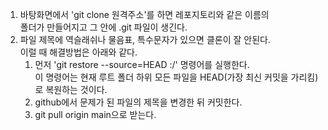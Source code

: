 1. 바탕화면에서 'git clone 원격주소'를 하면 레포지토리와 같은 이름의  
폴더가 만들어지고 그 안에 .git 파일이 생긴다.
2. 파일 제목에 역슬래쉬나 물음표, 특수문자가 있으면 클론이 잘 안된다.  
이럴 때 해결방법은 아래와 같다.
   1. 먼저 'git restore --source=HEAD :/' 명령어를 실행한다.  
      이 명령어는 현재 루트 폴더 하위 모든 파일을 HEAD(가장 최신 커밋을 가리킴)로 복원하는 것이다.
   2. github에서 문제가 된 파일의 제목을 변경한 뒤 커밋한다.  
   3. git pull origin main으로 받는다.

